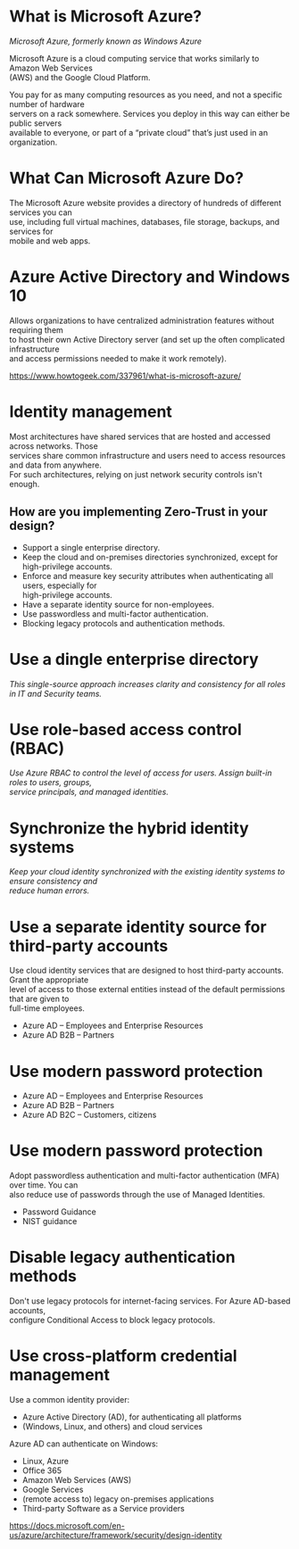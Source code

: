# What is Microsoft Azure?
_Microsoft Azure, formerly known as Windows Azure_  

Microsoft Azure is a cloud computing service that works similarly to Amazon Web Services  
(AWS) and the Google Cloud Platform.

You pay for as many computing resources as you need, and not a specific number of hardware   
servers on a rack somewhere. Services you deploy in this way can either be public servers   
available to everyone, or part of a “private cloud” that’s just used in an organization.  

# What Can Microsoft Azure Do?  

The Microsoft Azure website provides a directory of hundreds of different services you can  
use, including full virtual machines, databases, file storage, backups, and services for  
mobile and web apps.  

# Azure Active Directory and Windows 10  

Allows organizations to have centralized administration features without requiring them  
to host their own Active Directory server (and set up the often complicated infrastructure   
and access permissions needed to make it work remotely).  

https://www.howtogeek.com/337961/what-is-microsoft-azure/

# Identity management  

Most architectures have shared services that are hosted and accessed across networks. Those  
services share common infrastructure and users need to access resources and data from anywhere.  
For such architectures, relying on just network security controls isn't enough.  

## How are you implementing Zero-Trust in your design?  

* Support a single enterprise directory.
* Keep the cloud and on-premises directories synchronized, except for high-privilege accounts.
* Enforce and measure key security attributes when authenticating all users, especially for  
  high-privilege accounts.
* Have a separate identity source for non-employees.
* Use passwordless and multi-factor authentication.
* Blocking legacy protocols and authentication methods.  

# Use a dingle enterprise directory

_This single-source approach increases clarity and consistency for all roles in IT and Security teams._

# Use role-based access control (RBAC)

_Use Azure RBAC to control the level of access for users. Assign built-in roles to users, groups,   
service principals, and managed identities._  

# Synchronize the hybrid identity systems

_Keep your cloud identity synchronized with the existing identity systems to ensure consistency and  
reduce human errors._  

# Use a separate identity source for third-party accounts

Use cloud identity services that are designed to host third-party accounts. Grant the appropriate   
level of access to those external entities instead of the default permissions that are given to  
full-time employees.  

* Azure AD – Employees and Enterprise Resources
* Azure AD B2B – Partners  

# Use modern password protection  

* Azure AD – Employees and Enterprise Resources
* Azure AD B2B – Partners
* Azure AD B2C – Customers, citizens  

# Use modern password protection

Adopt passwordless authentication and multi-factor authentication (MFA) over time. You can   
also reduce use of passwords through the use of Managed Identities.  

* Password Guidance
* NIST guidance

# Disable legacy authentication methods

Don't use legacy protocols for internet-facing services. For Azure AD-based accounts,  
configure Conditional Access to block legacy protocols.

# Use cross-platform credential management

Use a common identity provider:

* Azure Active Directory (AD), for authenticating all platforms 
* (Windows, Linux, and others) and cloud services  

Azure AD can authenticate on Windows: 
* Linux, Azure
* Office 365
* Amazon Web Services (AWS)
* Google Services
* (remote access to) legacy on-premises applications
* Third-party Software as a Service providers

https://docs.microsoft.com/en-us/azure/architecture/framework/security/design-identity

